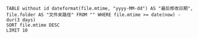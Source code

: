 ```dataview                          
TABLE without id dateformat(file.mtime, "yyyy-MM-dd") AS "最后修改日期", file.folder AS "文件夹路径" FROM "" WHERE file.mtime >= date(now) - dur(3 days)
SORT file.mtime DESC  
LIMIT 10
```
